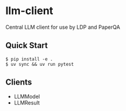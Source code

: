 # llm-client
Central LLM client for use by LDP and PaperQA

## Quick Start
```
$ pip install -e .
$ uv sync && uv run pytest
```

## Clients
- LLMModel
- LLMResult

